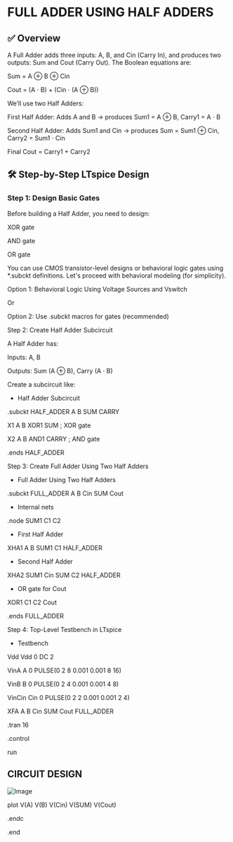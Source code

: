 # FULL ADDER USING HALF ADDERS

## ✅ Overview

A Full Adder adds three inputs: A, B, and Cin (Carry In), and produces two outputs: Sum and Cout (Carry Out). The Boolean equations are:

Sum = A ⊕ B ⊕ Cin

Cout = (A ⋅ B) + (Cin ⋅ (A ⊕ B))

We’ll use two Half Adders:

First Half Adder: Adds A and B → produces Sum1 = A ⊕ B, Carry1 = A ⋅ B

Second Half Adder: Adds Sum1 and Cin → produces Sum = Sum1 ⊕ Cin, Carry2 = Sum1 ⋅ Cin

Final Cout = Carry1 + Carry2

## 🛠 Step-by-Step LTspice Design

### Step 1: Design Basic Gates

Before building a Half Adder, you need to design:

XOR gate

AND gate

OR gate

You can use CMOS transistor-level designs or behavioral logic gates using *.subckt definitions. Let's proceed with behavioral modeling (for simplicity).

Option 1: Behavioral Logic Using Voltage Sources and Vswitch

Or

Option 2: Use .subckt macros for gates (recommended)

Step 2: Create Half Adder Subcircuit

A Half Adder has:

Inputs: A, B

Outputs: Sum (A ⊕ B), Carry (A ⋅ B)

Create a subcircuit like:

* Half Adder Subcircuit
  
.subckt HALF_ADDER A B SUM CARRY

X1 A B XOR1 SUM  ; XOR gate

X2 A B AND1 CARRY ; AND gate

.ends HALF_ADDER

Step 3: Create Full Adder Using Two Half Adders

* Full Adder Using Two Half Adders
  
.subckt FULL_ADDER A B Cin SUM Cout

* Internal nets
  
.node SUM1 C1 C2

* First Half Adder
  
XHA1 A B SUM1 C1 HALF_ADDER

* Second Half Adder
  
XHA2 SUM1 Cin SUM C2 HALF_ADDER

* OR gate for Cout
  
XOR1 C1 C2 Cout

.ends FULL_ADDER

Step 4: Top-Level Testbench in LTspice

* Testbench
  
Vdd Vdd 0 DC 2

VinA A 0 PULSE(0 2 8 0.001 0.001 8 16)

VinB B 0 PULSE(0 2 4 0.001 0.001 4 8)

VinCin Cin 0 PULSE(0 2 2 0.001 0.001 2 4)

XFA A B Cin SUM Cout FULL_ADDER

.tran 16

.control

run

## CIRCUIT DESIGN

![Image](https://github.com/user-attachments/assets/a643585a-d78d-4a2e-bd42-6f41d7e49343)


plot V(A) V(B) V(Cin) V(SUM) V(Cout)

.endc

.end
